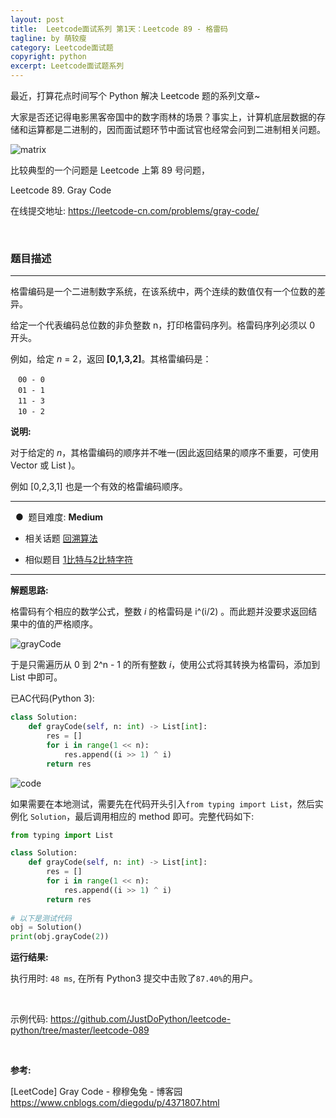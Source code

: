 ```yaml
---
layout: post
title:  Leetcode面试系列 第1天：Leetcode 89 - 格雷码
tagline: by 萌较瘦
category: Leetcode面试题
copyright: python
excerpt: Leetcode面试题系列
---
```


最近，打算花点时间写个 Python 解决 Leetcode 题的系列文章~

大家是否还记得电影黑客帝国中的数字雨林的场景？事实上，计算机底层数据的存储和运算都是二进制的，因而面试题环节中面试官也经常会问到二进制相关问题。

![matrix](http://www.justdopython.com/assets/images/2019/python/matrix-01.gif)


比较典型的一个问题是 Leetcode 上第 89 号问题，

Leetcode 89. Gray Code

在线提交地址: <https://leetcode-cn.com/problems/gray-code/>
<!--more-->

<br>

### 题目描述

------

   格雷编码是一个二进制数字系统，在该系统中，两个连续的数值仅有一个位数的差异。

   给定一个代表编码总位数的非负整数 n，打印格雷码序列。格雷码序列必须以 0 开头。

   例如，给定 *n* = 2，返回 **[0,1,3,2]**。其格雷编码是：
```
　00 - 0
　01 - 1
　11 - 3
　10 - 2
```

 

  **说明:**

   对于给定的 *n*，其格雷编码的顺序并不唯一(因此返回结果的顺序不重要，可使用 Vector 或 List )。

   例如 [0,2,3,1] 也是一个有效的格雷编码顺序。

------
&nbsp; ● &nbsp;题目难度:  **Medium**

   - 相关话题 [回溯算法](https://leetcode-cn.com/tag/backtracking)

   - 相似题目 [1比特与2比特字符](https://leetcode-cn.com/problems/1-bit-and-2-bit-characters)

------



**解题思路:**

格雷码有个相应的数学公式，整数 *i*  的格雷码是 i^(i/2) 。而此题并没要求返回结果中的值的严格顺序。

![grayCode](http://www.justdopython.com/assets/images/2019/python/grayCode.png)

于是只需遍历从 0 到 2^n - 1 的所有整数 *i*，使用公式将其转换为格雷码，添加到 List 中即可。


已AC代码(Python 3):

```python
class Solution:
    def grayCode(self, n: int) -> List[int]:
        res = [] 
        for i in range(1 << n): 
            res.append((i >> 1) ^ i) 
        return res
```



![code](http://www.justdopython.com/assets/images/2019/python/leetcode89-code.jpg)



如果需要在本地测试，需要先在代码开头引入`from typing import List`，然后实例化 `Solution`，最后调用相应的 method 即可。完整代码如下:

```python
from typing import List

class Solution:
    def grayCode(self, n: int) -> List[int]:
        res = [] 
        for i in range(1 << n): 
            res.append((i >> 1) ^ i) 
        return res
        
# 以下是测试代码
obj = Solution()
print(obj.grayCode(2))
```



**运行结果:**

执行用时: `48 ms`, 在所有 Python3 提交中击败了`87.40%`的用户。

<br>

示例代码:
<https://github.com/JustDoPython/leetcode-python/tree/master/leetcode-089>

<br>

**参考:**

[LeetCode] Gray Code - 穆穆兔兔 - 博客园
<https://www.cnblogs.com/diegodu/p/4371807.html>
